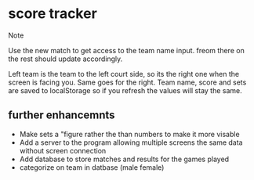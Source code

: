 # score tracker

> [!NOTE]
> Use the new match to get access to the team name input. freom there on the rest should update accordingly. 

Left team is the team to the left court side, so its the right one when the screen is facing you. Same goes for the right. 
Team name, score and sets are saved to localStorage so if you refresh the values will stay the same. 

## further enhancemnts 
- Make sets a "figure rather the than numbers to make it more visable
- Add a server to the program allowing multiple screens the same data without screen connection
- Add database to store matches and results for the games played
- categorize on team in datbase (male female)
